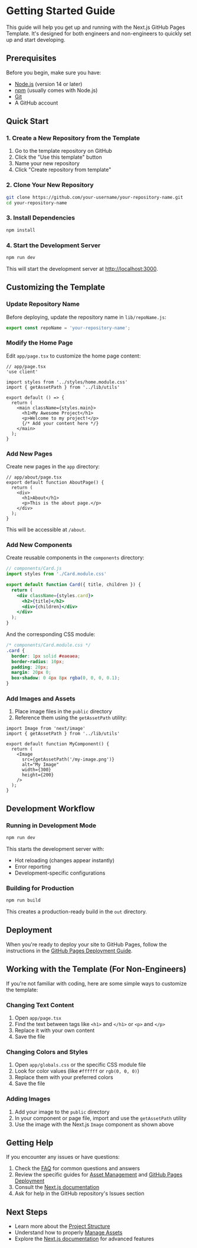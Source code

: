 # Getting Started Guide

This guide will help you get up and running with the Next.js GitHub Pages Template. It's designed for both engineers and non-engineers to quickly set up and start developing.

## Prerequisites

Before you begin, make sure you have:

- [Node.js](https://nodejs.org/) (version 14 or later)
- [npm](https://www.npmjs.com/) (usually comes with Node.js)
- [Git](https://git-scm.com/)
- A GitHub account

## Quick Start

### 1. Create a New Repository from the Template

1. Go to the template repository on GitHub
2. Click the "Use this template" button
3. Name your new repository
4. Click "Create repository from template"

### 2. Clone Your New Repository

```bash
git clone https://github.com/your-username/your-repository-name.git
cd your-repository-name
```

### 3. Install Dependencies

```bash
npm install
```

### 4. Start the Development Server

```bash
npm run dev
```

This will start the development server at [http://localhost:3000](http://localhost:3000).

## Customizing the Template

### Update Repository Name

Before deploying, update the repository name in `lib/repoName.js`:

```javascript
export const repoName = 'your-repository-name';
```

### Modify the Home Page

Edit `app/page.tsx` to customize the home page content:

```tsx
// app/page.tsx
'use client'

import styles from '../styles/home.module.css'
import { getAssetPath } from '../lib/utils'

export default () => {
  return (
    <main className={styles.main}>
      <h1>My Awesome Project</h1>
      <p>Welcome to my project!</p>
      {/* Add your content here */}
    </main>
  );
}
```

### Add New Pages

Create new pages in the `app` directory:

```tsx
// app/about/page.tsx
export default function AboutPage() {
  return (
    <div>
      <h1>About</h1>
      <p>This is the about page.</p>
    </div>
  );
}
```

This will be accessible at `/about`.

### Add New Components

Create reusable components in the `components` directory:

```jsx
// components/Card.js
import styles from './Card.module.css'

export default function Card({ title, children }) {
  return (
    <div className={styles.card}>
      <h2>{title}</h2>
      <div>{children}</div>
    </div>
  );
}
```

And the corresponding CSS module:

```css
/* components/Card.module.css */
.card {
  border: 1px solid #eaeaea;
  border-radius: 10px;
  padding: 20px;
  margin: 20px 0;
  box-shadow: 0 4px 8px rgba(0, 0, 0, 0.1);
}
```

### Add Images and Assets

1. Place image files in the `public` directory
2. Reference them using the `getAssetPath` utility:

```tsx
import Image from 'next/image'
import { getAssetPath } from '../lib/utils'

export default function MyComponent() {
  return (
    <Image
      src={getAssetPath('/my-image.png')}
      alt="My Image"
      width={300}
      height={200}
    />
  );
}
```

## Development Workflow

### Running in Development Mode

```bash
npm run dev
```

This starts the development server with:
- Hot reloading (changes appear instantly)
- Error reporting
- Development-specific configurations

### Building for Production

```bash
npm run build
```

This creates a production-ready build in the `out` directory.

## Deployment

When you're ready to deploy your site to GitHub Pages, follow the instructions in the [GitHub Pages Deployment Guide](github-pages-deployment.md).

## Working with the Template (For Non-Engineers)

If you're not familiar with coding, here are some simple ways to customize the template:

### Changing Text Content

1. Open `app/page.tsx`
2. Find the text between tags like `<h1>` and `</h1>` or `<p>` and `</p>`
3. Replace it with your own content
4. Save the file

### Changing Colors and Styles

1. Open `app/globals.css` or the specific CSS module file
2. Look for color values (like `#ffffff` or `rgb(0, 0, 0)`)
3. Replace them with your preferred colors
4. Save the file

### Adding Images

1. Add your image to the `public` directory
2. In your component or page file, import and use the `getAssetPath` utility
3. Use the image with the Next.js `Image` component as shown above

## Getting Help

If you encounter any issues or have questions:

1. Check the [FAQ](faq.md) for common questions and answers
2. Review the specific guides for [Asset Management](asset-management.md) and [GitHub Pages Deployment](github-pages-deployment.md)
3. Consult the [Next.js documentation](https://nextjs.org/docs)
4. Ask for help in the GitHub repository's Issues section

## Next Steps

- Learn more about the [Project Structure](project-structure.md)
- Understand how to properly [Manage Assets](asset-management.md)
- Explore the [Next.js documentation](https://nextjs.org/docs) for advanced features